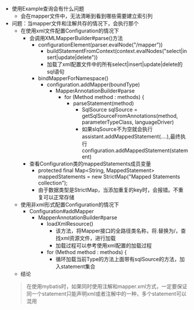 

* 使用Example查询会有什么问题
    * 会在mapper文件中，无法清晰到看到哪些需要建立索引列
* 问题：当mapper文件和注解共存的情况下，会执行那个
    * 在使用xml文件配置Configuration的情况下
        * 会调用XMLMapperBuilder#parse()方法
            * configurationElement(parser.evalNode("/mapper"))
                * buildStatementFromContext(context.evalNodes("select|insert|update|delete"))
                * 加载了xml配置文件中的所有select|insert|update|delete的sql语句
            * bindMapperForNamespace()
                * configuration.addMapper(boundType)
                    * MapperAnnotationBuilder#parse
                        * for (Method method : methods) {
                            * parseStatement(method)
                                * SqlSource sqlSource = getSqlSourceFromAnnotations(method, parameterTypeClass, languageDriver)
                                * 如果slqSource不为空就会执行assistant.addMappedStatement(....),最终执行configuration.addMappedStatement(statement)
        * 查看Configuration类的mappedStatements成员变量
            * protected final Map<String, MappedStatement> mappedStatements = new StrictMap<MappedStatement>("Mapped Statements collection");
            * 由于数据类型是StrictMap，当添加重复的key时，会报错。不重复可以正常存储
    * 使用非xml形式配置Configuration的情况下
        * Configuration#addMapper
            * MapperAnnotationBuilder#parse
                * loadXmlResource()
                    * 该方法，将Mapper接口的全路径类名称，将.替换为/，查找xml资源文件，进行加载
                    * 加载过程可以参考使用xml配置的加载过程
                * for (Method method : methods) {
                    * 循环加载当前Type的方法上面带有sqlSource的方法，加入statement集合
    * 结论  
    > 在使用mybatis时，如果同时使用注解和mapper.xml方式，一定要保证同一个statement只能声明xml或者注解中的一种，多个statement可以混用            
                